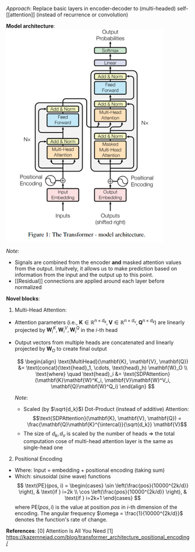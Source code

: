 *Approach*: Replace basic layers in encoder-decoder to (multi-headed) self-[[attention]] (instead of recurrence or convolution)

**Model architecture**:
![300](./resources/AttentionIsAllYouNeed-Figure1.png)

*Note*:
- Signals are combined from the encoder **and** masked attention values from the output. Intuitvely, it allows us to make prediction based on information from the input and the output up to this point.
- [[Residual]] connections are applied around each layer before normalized

**Novel blocks**:
1. Multi-Head Attention:
- Attention parameters (i.e., $\mathbf{K} \in \mathbb{R}^{n \times d_k}, \mathbf{V} \in \mathbb{R}^{n \times d_v}, \mathbf{Q}^{n \times d_k}$) are linearly projected by $\mathbf{W}^K_i, \mathbf{W}^V_i, \mathbf{W}^Q_i$ in the $i$-th head
- Output vectors from multiple heads are concatenated and linearly projected by $\mathbf{W}_O$ to create final output

	$$
	\begin{align}
	\text{MultiHead}(\mathbf{K}, \mathbf{V}, \mathbf{Q}) &= \text{concat}(\text{head}_1, \cdots, \text{head}_h) \mathbf{W}_O \\
	\text{where} \quad \text{head}_i &= \text{SDPAttention}(\mathbf{K}\mathbf{W}^K_i, \mathbf{V}\mathbf{W}^V_i, \mathbf{Q}\mathbf{W}^Q_i)
	\end{align}
	$$

	*Note*:
	- Scaled (by $\sqrt{d_k}$) Dot-Product (instead of additive) Attention:
	$$\text{SDPAttention}(\mathbf{K}, \mathbf{V}, \mathbf{Q}) = \frac{\mathbf{Q}\mathbf{K}^{\intercal}}{\sqrt{d_k}} \mathbf{V}$$
	- The size of $d_k, d_v$ is scaled by the number of heads => the total computation cose of multi-head attention layer is the same as single-head one

2. Positional Encoding
- Where: Input = embedding + positional encoding (taking sum)
- Which: sinusoidal (sine wave) functions
$$
\text{PE}(pos, i) =
\begin{cases}
\sin \left(\frac{pos}{10000^{2k/d}} \right), & \text{if } i=2k \\
\cos \left(\frac{pos}{10000^{2k/d}} \right), & \text{if } i=2k+1
\end{cases}
$$
where $\text{PE}(pos, i)$ is the value at position $pos$ in $i$-th dimension of the encoding. The angular frequency $\omega = \frac{1}{10000^{2k/d}}$ denotes the function's rate of change.


**References**:
[0] Attention Is All You Need
[1] https://kazemnejad.com/blog/transformer_architecture_positional_encoding/